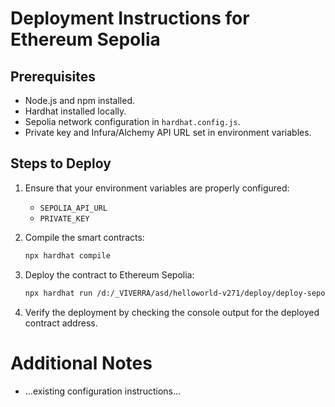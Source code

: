 # Deployment Instructions for Ethereum Sepolia

## Prerequisites
- Node.js and npm installed.
- Hardhat installed locally.
- Sepolia network configuration in `hardhat.config.js`.
- Private key and Infura/Alchemy API URL set in environment variables.

## Steps to Deploy

1. Ensure that your environment variables are properly configured:
   - `SEPOLIA_API_URL`
   - `PRIVATE_KEY`

2. Compile the smart contracts:
   ```bash
   npx hardhat compile
   ```

3. Deploy the contract to Ethereum Sepolia:
   ```bash
   npx hardhat run /d:/_VIVERRA/asd/helloworld-v271/deploy/deploy-sepolia.js --network sepolia
   ```

4. Verify the deployment by checking the console output for the deployed contract address.

# Additional Notes
- ...existing configuration instructions...
